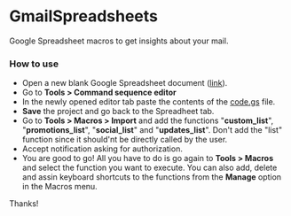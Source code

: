# GmailSpreadsheets
Google Spreadsheet macros to get insights about your mail.
### How to use
* Open a new blank Google Spreadsheet document ([link](https://docs.google.com/spreadsheets/u/0/)).
* Go to **Tools > Command sequence editor**
* In the newly opened editor tab paste the contents of the [code.gs](code.gs) file.
* **Save** the project and go back to the Spreadheet tab.
* Go to **Tools > Macros > Import** and add the functions "**custom_list**", "**promotions_list**", "**social_list**" and "**updates_list**". Don't add the "list" function since it should'nt be directly called by the user.
* Accept notification asking for authorization.
* You are good to go! All you have to do is go again to **Tools > Macros** and select the function you want to execute. You can also add, delete and assin keyboard shortcuts to the functions from the **Manage** option in the Macros menu.

Thanks!
